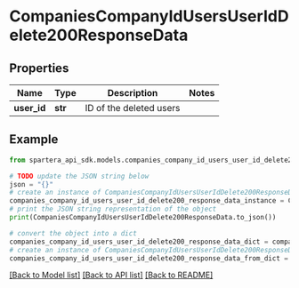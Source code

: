 # CompaniesCompanyIdUsersUserIdDelete200ResponseData


## Properties

Name | Type | Description | Notes
------------ | ------------- | ------------- | -------------
**user_id** | **str** | ID of the deleted users | 

## Example

```python
from spartera_api_sdk.models.companies_company_id_users_user_id_delete200_response_data import CompaniesCompanyIdUsersUserIdDelete200ResponseData

# TODO update the JSON string below
json = "{}"
# create an instance of CompaniesCompanyIdUsersUserIdDelete200ResponseData from a JSON string
companies_company_id_users_user_id_delete200_response_data_instance = CompaniesCompanyIdUsersUserIdDelete200ResponseData.from_json(json)
# print the JSON string representation of the object
print(CompaniesCompanyIdUsersUserIdDelete200ResponseData.to_json())

# convert the object into a dict
companies_company_id_users_user_id_delete200_response_data_dict = companies_company_id_users_user_id_delete200_response_data_instance.to_dict()
# create an instance of CompaniesCompanyIdUsersUserIdDelete200ResponseData from a dict
companies_company_id_users_user_id_delete200_response_data_from_dict = CompaniesCompanyIdUsersUserIdDelete200ResponseData.from_dict(companies_company_id_users_user_id_delete200_response_data_dict)
```
[[Back to Model list]](../README.md#documentation-for-models) [[Back to API list]](../README.md#documentation-for-api-endpoints) [[Back to README]](../README.md)


